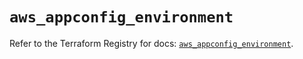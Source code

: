 # `aws_appconfig_environment`

Refer to the Terraform Registry for docs: [`aws_appconfig_environment`](https://registry.terraform.io/providers/hashicorp/aws/6.14.1/docs/resources/appconfig_environment).
